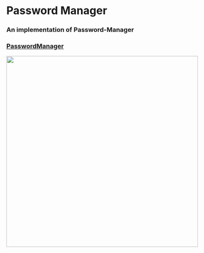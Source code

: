 # Password Manager

### An implementation of Password-Manager
### [PasswordManager](https://repl.it/@abhijeetpandit/PasswordManager#main.py)

<img src= 'https://user-images.githubusercontent.com/65078610/107014546-c5370b00-67c1-11eb-81d4-a97f2d9a44da.gif' width="500">
